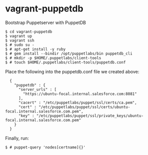 # vagrant-puppetdb
Bootstrap Puppetserver with PuppetDB 
```
$ cd vagrant-puppetdb
$ vagrant up
$ vagrant ssh
$ # sudo su -
$ # apt-get install -y ruby
$ # gem install --bindir /opt/puppetlabs/bin puppetdb_cli
$ # mkdir -p $HOME/.puppetlabs/client-tools
$ # touch $HOME/.puppetlabs/client-tools/puppetdb.conf
```

Place the following into the puppetdb.conf file we created above:
```
  {
    "puppetdb" : {
      "server_urls" : [
        "https://ubuntu-focal.internal.salesforce.com:8081"
      ],
      "cacert" : "/etc/puppetlabs/puppet/ssl/certs/ca.pem",
      "cert" : "/etc/puppetlabs/puppet/ssl/certs/ubuntu-focal.internal.salesforce.com.pem",
      "key" : "/etc/puppetlabs/puppet/ssl/private_keys/ubuntu-focal.internal.salesforce.com.pem"
    }
  }
```
Finally, run:
```
$ # puppet-query 'nodes[certname]{}'
```
